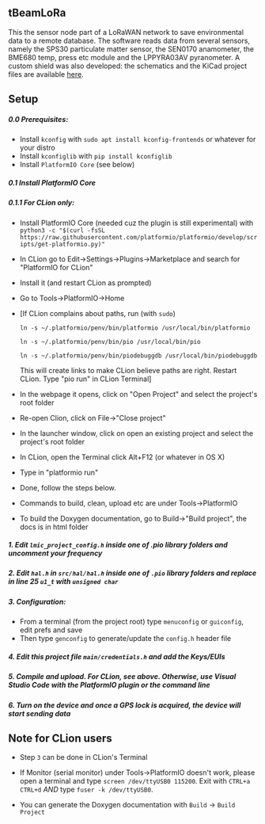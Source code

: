 ## tBeamLoRa

This the sensor node part of a LoRaWAN network to save environmental data to a remote database. The software reads data from several sensors, namely the SPS30 particulate matter sensor, the SEN0170 anamometer, the BME680 temp, press etc module and the LPPYRA03AV pyranometer. A custom shield was also developed: the schematics and the KiCad project files are available [here](https://github.com/Piruzzolo/ttgo-tbeam-sensor-shield).


## Setup

##### 0.0 Prerequisites:
- Install ```kconfig``` with ```sudo apt install kconfig-frontends``` or whatever for your distro
- Install ```kconfiglib``` with ```pip install kconfiglib```
- Install ```PlatformIO Core``` (see below)

##### 0.1 Install PlatformIO Core 
##### 0.1.1 For CLion only:
- Install PlatformIO Core (needed cuz the plugin is still experimental) with
```python3 -c "$(curl -fsSL https://raw.githubusercontent.com/platformio/platformio/develop/scripts/get-platformio.py)"```

- In CLion go to Edit->Settings->Plugins->Marketplace and search for "PlatformIO for CLion"
- Install it (and restart CLion as prompted)
- Go to Tools->PlatformIO->Home
- [If CLion complains about paths, run (with ```sudo```)

  ```ln -s ~/.platformio/penv/bin/platformio /usr/local/bin/platformio```
  
  ```ln -s ~/.platformio/penv/bin/pio /usr/local/bin/pio```
  
  ```ln -s ~/.platformio/penv/bin/piodebuggdb /usr/local/bin/piodebuggdb```
  
  This will create links to make CLion believe paths are right.
  Restart CLion. Type "pio run" in CLion Terminal]
- In the webpage it opens, click on "Open Project" and select the project's root folder
- Re-open Clion, click on File->"Close project"
- In the launcher window, click on open an existing project and select the project's root folder
- In CLion, open the Terminal click Alt+F12 (or whatever in OS X) 
- Type in "platformio run"
- Done, follow the steps below. 
- Commands to build, clean, upload etc are under Tools->PlatformIO
- To build the Doxygen documentation, go to Build->"Build project", the docs is in html folder


##### 1. Edit ```lmic_project_config.h``` inside one of .pio library folders and uncomment your frequency

##### 2. Edit ```hal.h``` in ```src/hal/hal.h``` inside one of ```.pio``` library folders and replace in line 25 ```u1_t``` with ```unsigned char```

##### 3. Configuration:
- From a terminal (from the project root) type ```menuconfig``` or ```guiconfig```, edit prefs and save
- Then type ```genconfig``` to generate/update the ```config.h``` header file

##### 4. Edit this project file ```main/credentials.h``` and add the Keys/EUIs

##### 5. Compile and upload. For CLion, see above. Otherwise, use Visual Studio Code with the PlatformIO plugin or the command line

##### 6. Turn on the device and once a GPS lock is acquired, the device will start sending data


## Note for CLion users

- Step ```3``` can be done in CLion's Terminal
- If Monitor (serial monitor) under Tools->PlatformIO doesn't work, please open a terminal and type 
        ```screen /dev/ttyUSB0 115200```. Exit with ```CTRL+a``` ```CTRL+d``` *AND* type ```fuser -k /dev/ttyUSB0```.
  
- You can generate the Doxygen documentation with ```Build``` -> ```Build Project```
